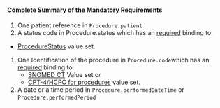 #### Complete Summary of the Mandatory Requirements

1.  One patient reference in `Procedure.patient`
1.  A status code in Procedure.status which has an [required](http://build.fhir.org/terminologies.html#required) binding to:
-  [ProcedureStatus] value set.
1.  One Identification of the procedure in `Procedure.code`which has an [required](http://build.fhir.org/terminologies.html#required) binding to:
    -   [SNOMED CT] Value set or
    -   [CPT-4/HCPC for procedures] value set.
1.  A date or a time period in `Procedure.performedDateTime` or `Procedure.performedPeriod`


  [SNOMED CT]: ValueSet-us-core-procedure-type.html
  [CPT-4/HCPC for procedures]: ValueSet-us-core-procedure-type.html
  [ICD-10-PCS codes]: http://www.icd10data.com/icd10pcs
  [Code on Dental Procedures and Nomenclature (CDT Code)]: http://www.ada.org/en/publications/cdt/
  [ProcedureStatus]: http://build.fhir.org/ValueSet-procedure-status.html